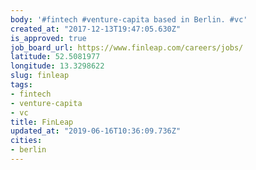 ```yaml
---
body: '#fintech #venture-capita based in Berlin. #vc'
created_at: "2017-12-13T19:47:05.630Z"
is_approved: true
job_board_url: https://www.finleap.com/careers/jobs/
latitude: 52.5081977
longitude: 13.3298622
slug: finleap
tags:
- fintech
- venture-capita
- vc
title: FinLeap
updated_at: "2019-06-16T10:36:09.736Z"
cities:
- berlin
---
```

